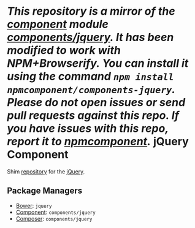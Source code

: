 *This repository is a mirror of the [component](http://component.io) module [components/jquery](http://github.com/components/jquery). It has been modified to work with NPM+Browserify. You can install it using the command `npm install npmcomponent/components-jquery`. Please do not open issues or send pull requests against this repo. If you have issues with this repo, report it to [npmcomponent](https://github.com/airportyh/npmcomponent).*
jQuery Component
================

Shim [repository](https://github.com/components/jquery) for the [jQuery](http://jquery.com).

Package Managers
----------------

* [Bower](http://bower.io/): `jquery`
* [Component](https://github.com/component/component): `components/jquery`
* [Composer](http://packagist.org/packages/components/jquery): `components/jquery`
